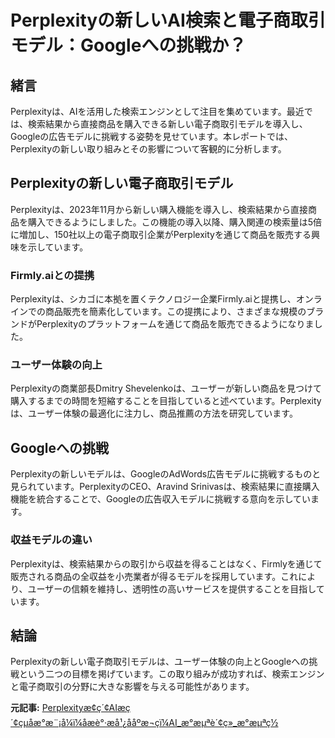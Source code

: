 # Perplexityの新しいAI検索と電子商取引モデル：Googleへの挑戦か？

## 緒言

Perplexityは、AIを活用した検索エンジンとして注目を集めています。最近では、検索結果から直接商品を購入できる新しい電子商取引モデルを導入し、Googleの広告モデルに挑戦する姿勢を見せています。本レポートでは、Perplexityの新しい取り組みとその影響について客観的に分析します。

## Perplexityの新しい電子商取引モデル

Perplexityは、2023年11月から新しい購入機能を導入し、検索結果から直接商品を購入できるようにしました。この機能の導入以降、購入関連の検索量は5倍に増加し、150社以上の電子商取引企業がPerplexityを通じて商品を販売する興味を示しています。

### Firmly.aiとの提携

Perplexityは、シカゴに本拠を置くテクノロジー企業Firmly.aiと提携し、オンラインでの商品販売を簡素化しています。この提携により、さまざまな規模のブランドがPerplexityのプラットフォームを通じて商品を販売できるようになりました。

### ユーザー体験の向上

Perplexityの商業部長Dmitry Shevelenkoは、ユーザーが新しい商品を見つけて購入するまでの時間を短縮することを目指していると述べています。Perplexityは、ユーザー体験の最適化に注力し、商品推薦の方法を研究しています。

## Googleへの挑戦

Perplexityの新しいモデルは、GoogleのAdWords広告モデルに挑戦するものと見られています。PerplexityのCEO、Aravind Srinivasは、検索結果に直接購入機能を統合することで、Googleの広告収入モデルに挑戦する意向を示しています。

### 収益モデルの違い

Perplexityは、検索結果からの取引から収益を得ることはなく、Firmlyを通じて販売される商品の全収益を小売業者が得るモデルを採用しています。これにより、ユーザーの信頼を維持し、透明性の高いサービスを提供することを目指しています。

## 結論

Perplexityの新しい電子商取引モデルは、ユーザー体験の向上とGoogleへの挑戦という二つの目標を掲げています。この取り組みが成功すれば、検索エンジンと電子商取引の分野に大きな影響を与える可能性があります。

**元記事:** [Perplexityæ¢ç´¢AIæç´¢çµåæ°æ¨¡å¼ï¼åæè°·æ­å¹¿ååºæ¬çï¼AI_æ°æµªè´¢ç»_æ°æµªç½](https://finance.sina.com.cn/roll/2025-03-28/doc-inercvrz7581895.shtml)
